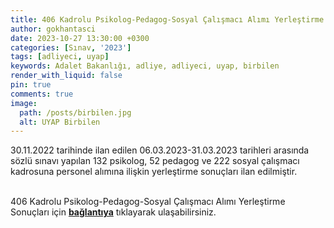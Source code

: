 ```yaml
---
title: 406 Kadrolu Psikolog-Pedagog-Sosyal Çalışmacı Alımı Yerleştirme Sonuçları
author: gokhantasci
date: 2023-10-27 13:30:00 +0300
categories: [Sınav, '2023']
tags: [adliyeci, uyap]
keywords: Adalet Bakanlığı, adliye, adliyeci, uyap, birbilen
render_with_liquid: false
pin: true
comments: true
image:
  path: /posts/birbilen.jpg
  alt: UYAP Birbilen
---
```


30.11.2022 tarihinde ilan edilen 06.03.2023-31.03.2023 tarihleri arasında sözlü sınavı yapılan 132 psikolog, 52 pedagog ve 222 sosyal çalışmacı kadrosuna personel alımına ilişkin yerleştirme sonuçları ilan edilmiştir.


<br>406 Kadrolu Psikolog-Pedagog-Sosyal Çalışmacı Alımı Yerleştirme Sonuçları için [**bağlantıya**](https://pgm.adalet.gov.tr/Home/SayfaDetay/406-kadrolu-psikolog-pedagog-sosyal-calismaci-alimi-yerlestirme-sonuclari27102023101156) tıklayarak ulaşabilirsiniz.


